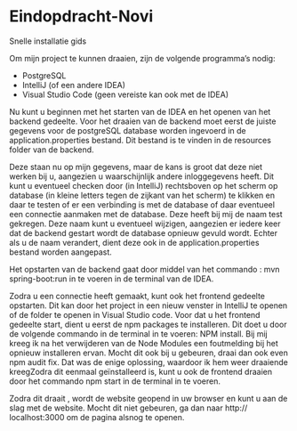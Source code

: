 # Eindopdracht-Novi

Snelle installatie gids


Om mijn project te kunnen draaien, zijn de volgende programma’s nodig:

- PostgreSQL
- IntelliJ (of een andere IDEA)
- Visual Studio Code (geen vereiste kan ook met de IDEA)

Nu kunt u beginnen met het starten van de IDEA en het openen van het backend gedeelte. 
Voor het draaien van de backend moet eerst de juiste gegevens voor de postgreSQL database worden ingevoerd in de application.properties bestand. Dit bestand is te vinden in de resources folder van de backend.

Deze staan nu op mijn gegevens, maar de kans is groot dat deze niet werken bij u, aangezien u waarschijnlijk andere inloggegevens heeft.
Dit kunt u eventueel checken door (in IntelliJ) rechtsboven op het scherm op database (in kleine letters tegen de zijkant van het scherm) te klikken en daar te testen of er een verbinding is met de database of daar  eventueel een connectie aanmaken met de database. Deze heeft bij mij de naam test gekregen. Deze naam kunt u eventueel wijzigen, aangezien er iedere keer dat de backend gestart wordt de database opnieuw gevuld wordt. 
Echter als u de naam verandert, dient deze ook in de application.properties bestand worden aangepast.

Het opstarten van de backend gaat door middel van het commando : mvn spring-boot:run in te voeren in de terminal van de IDEA.

Zodra u een connectie heeft gemaakt, kunt ook het frontend gedeelte opstarten. Dit kan door het project in een nieuw venster in IntelliJ te openen of de folder te openen in Visual Studio code. Voor dat u het frontend gedeelte start, dient u eerst de npm packages te installeren. Dit doet u door de volgende commando in de terminal in  te voeren: NPM install. Bij mij kreeg ik na het verwijderen van de Node Modules een foutmelding bij het opnieuw installeren ervan.  Mocht dit ook bij u gebeuren, draai dan ook even npm audit fix. Dat was de enige oplossing, waardoor ik hem weer draaiende kreegZodra dit eenmaal geïnstalleerd is, kunt u ook de frontend draaien door het commando npm start in de terminal in te voeren.

Zodra dit draait , wordt de website geopend in uw browser en kunt u aan de slag met de website. Mocht dit niet gebeuren, ga dan naar http:// localhost:3000 om de pagina alsnog te openen.
